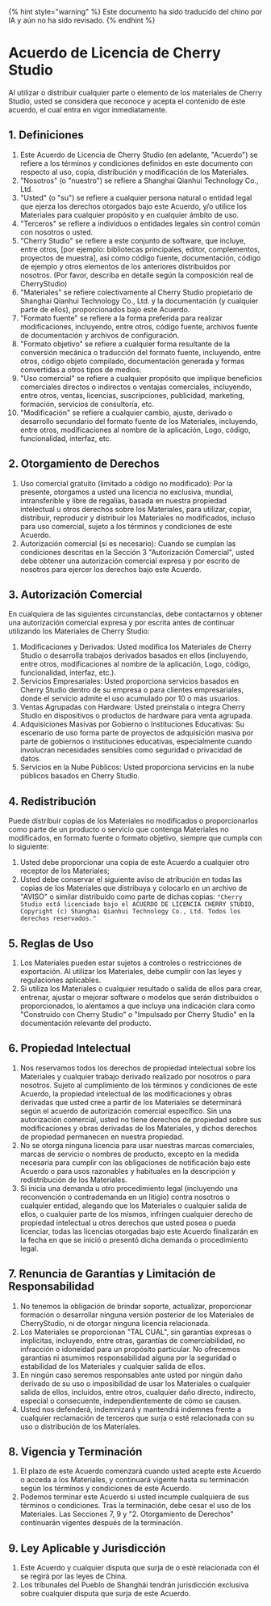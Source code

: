
{% hint style="warning" %}
Este documento ha sido traducido del chino por IA y aún no ha sido revisado.
{% endhint %}

# Acuerdo de Licencia de Cherry Studio

Al utilizar o distribuir cualquier parte o elemento de los materiales de Cherry Studio, usted se considera que reconoce y acepta el contenido de este acuerdo, el cual entra en vigor inmediatamente.

## 1. Definiciones

1.  Este Acuerdo de Licencia de Cherry Studio (en adelante, "Acuerdo") se refiere a los términos y condiciones definidos en este documento con respecto al uso, copia, distribución y modificación de los Materiales.
2. "Nosotros" (o "nuestro") se refiere a Shanghai Qianhui Technology Co., Ltd.
3. "Usted" (o "su") se refiere a cualquier persona natural o entidad legal que ejerza los derechos otorgados bajo este Acuerdo, y/o utilice los Materiales para cualquier propósito y en cualquier ámbito de uso.
4. "Terceros" se refiere a individuos o entidades legales sin control común con nosotros o usted.
5. "Cherry Studio" se refiere a este conjunto de software, que incluye, entre otros, [por ejemplo: bibliotecas principales, editor, complementos, proyectos de muestra], así como código fuente, documentación, código de ejemplo y otros elementos de los anteriores distribuidos por nosotros. (Por favor, describa en detalle según la composición real de CherryStudio)
6. "Materiales" se refiere colectivamente al Cherry Studio propietario de Shanghai Qianhui Technology Co., Ltd. y la documentación (y cualquier parte de ellos), proporcionados bajo este Acuerdo.
7. "Formato fuente" se refiere a la forma preferida para realizar modificaciones, incluyendo, entre otros, código fuente, archivos fuente de documentación y archivos de configuración.
8. "Formato objetivo" se refiere a cualquier forma resultante de la conversión mecánica o traducción del formato fuente, incluyendo, entre otros, código objeto compilado, documentación generada y formas convertidas a otros tipos de medios.
9. "Uso comercial" se refiere a cualquier propósito que implique beneficios comerciales directos o indirectos o ventajas comerciales, incluyendo, entre otros, ventas, licencias, suscripciones, publicidad, marketing, formación, servicios de consultoría, etc.
10. "Modificación" se refiere a cualquier cambio, ajuste, derivado o desarrollo secundario del formato fuente de los Materiales, incluyendo, entre otros, modificaciones al nombre de la aplicación, Logo, código, funcionalidad, interfaz, etc.

## 2. Otorgamiento de Derechos

1. Uso comercial gratuito (limitado a código no modificado): Por la presente, otorgamos a usted una licencia no exclusiva, mundial, intransferible y libre de regalías, basada en nuestra propiedad intelectual u otros derechos sobre los Materiales, para utilizar, copiar, distribuir, reproducir y distribuir los Materiales no modificados, incluso para uso comercial, sujeto a los términos y condiciones de este Acuerdo.
2. Autorización comercial (si es necesario): Cuando se cumplan las condiciones descritas en la Sección 3 "Autorización Comercial", usted debe obtener una autorización comercial expresa y por escrito de nosotros para ejercer los derechos bajo este Acuerdo.

## 3. Autorización Comercial

En cualquiera de las siguientes circunstancias, debe contactarnos y obtener una autorización comercial expresa y por escrita antes de continuar utilizando los Materiales de Cherry Studio:

1. Modificaciones y Derivados: Usted modifica los Materiales de Cherry Studio o desarrolla trabajos derivados basados en ellos (incluyendo, entre otros, modificaciones al nombre de la aplicación, Logo, código, funcionalidad, interfaz, etc.).
2. Servicios Empresariales: Usted proporciona servicios basados en Cherry Studio dentro de su empresa o para clientes empresariales, donde el servicio admite el uso acumulado por 10 o más usuarios.
3. Ventas Agrupadas con Hardware: Usted preinstala o integra Cherry Studio en dispositivos o productos de hardware para venta agrupada.
4. Adquisiciones Masivas por Gobierno o Instituciones Educativas: Su escenario de uso forma parte de proyectos de adquisición masiva por parte de gobiernos o instituciones educativas, especialmente cuando involucran necesidades sensibles como seguridad o privacidad de datos.
5. Servicios en la Nube Públicos: Usted proporciona servicios en la nube públicos basados en Cherry Studio.

## 4. Redistribución

Puede distribuir copias de los Materiales no modificados o proporcionarlos como parte de un producto o servicio que contenga Materiales no modificados, en formato fuente o formato objetivo, siempre que cumpla con lo siguiente:

1. Usted debe proporcionar una copia de este Acuerdo a cualquier otro receptor de los Materiales;
2. Usted debe conservar el siguiente aviso de atribución en todas las copias de los Materiales que distribuya y colocarlo en un archivo de "AVISO" o similar distribuido como parte de dichas copias: `"Cherry Studio está licenciado bajo el ACUERDO DE LICENCIA CHERRY STUDIO, Copyright (c) Shanghai Qianhui Technology Co., Ltd. Todos los derechos reservados."`

## 5. Reglas de Uso

1. Los Materiales pueden estar sujetos a controles o restricciones de exportación. Al utilizar los Materiales, debe cumplir con las leyes y regulaciones aplicables.
2. Si utiliza los Materiales o cualquier resultado o salida de ellos para crear, entrenar, ajustar o mejorar software o modelos que serán distribuidos o proporcionados, lo alentamos a que incluya una indicación clara como "Construido con Cherry Studio" o "Impulsado por Cherry Studio" en la documentación relevante del producto.

## 6. Propiedad Intelectual

1. Nos reservamos todos los derechos de propiedad intelectual sobre los Materiales y cualquier trabajo derivado realizado por nosotros o para nosotros. Sujeto al cumplimiento de los términos y condiciones de este Acuerdo, la propiedad intelectual de las modificaciones y obras derivadas que usted cree a partir de los Materiales se determinará según el acuerdo de autorización comercial específico. Sin una autorización comercial, usted no tiene derechos de propiedad sobre sus modificaciones y obras derivadas de los Materiales, y dichos derechos de propiedad permanecen en nuestra propiedad.
2. No se otorga ninguna licencia para usar nuestras marcas comerciales, marcas de servicio o nombres de producto, excepto en la medida necesaria para cumplir con las obligaciones de notificación bajo este Acuerdo o para usos razonables y habituales en la descripción y redistribución de los Materiales.
3. Si inicia una demanda u otro procedimiento legal (incluyendo una reconvención o contrademanda en un litigio) contra nosotros o cualquier entidad, alegando que los Materiales o cualquier salida de ellos, o cualquier parte de los mismos, infringen cualquier derecho de propiedad intelectual u otros derechos que usted posea o pueda licenciar, todas las licencias otorgadas bajo este Acuerdo finalizarán en la fecha en que se inició o presentó dicha demanda o procedimiento legal.

## 7. Renuncia de Garantías y Limitación de Responsabilidad

1. No tenemos la obligación de brindar soporte, actualizar, proporcionar formación o desarrollar ninguna versión posterior de los Materiales de CherryStudio, ni de otorgar ninguna licencia relacionada.
2. Los Materiales se proporcionan "TAL CUAL", sin garantías expresas o implícitas, incluyendo, entre otras, garantías de comerciabilidad, no infracción o idoneidad para un propósito particular. No ofrecemos garantías ni asumimos responsabilidad alguna por la seguridad o estabilidad de los Materiales y cualquier salida de ellos.
3. En ningún caso seremos responsables ante usted por ningún daño derivado de su uso o imposibilidad de usar los Materiales o cualquier salida de ellos, incluidos, entre otros, cualquier daño directo, indirecto, especial o consecuente, independientemente de cómo se causen.
4. Usted nos defenderá, indemnizará y mantendrá indemnes frente a cualquier reclamación de terceros que surja o esté relacionada con su uso o distribución de los Materiales.

## 8. Vigencia y Terminación

1. El plazo de este Acuerdo comenzará cuando usted acepte este Acuerdo o acceda a los Materiales, y continuará vigente hasta su terminación según los términos y condiciones de este Acuerdo.
2. Podemos terminar este Acuerdo si usted incumple cualquiera de sus términos o condiciones. Tras la terminación, debe cesar el uso de los Materiales. Las Secciones 7, 9 y "2. Otorgamiento de Derechos" continuarán vigentes después de la terminación.

## 9. Ley Aplicable y Jurisdicción

1. Este Acuerdo y cualquier disputa que surja de o esté relacionada con él se regirá por las leyes de China.
2. Los tribunales del Pueblo de Shanghái tendrán jurisdicción exclusiva sobre cualquier disputa que surja de este Acuerdo.